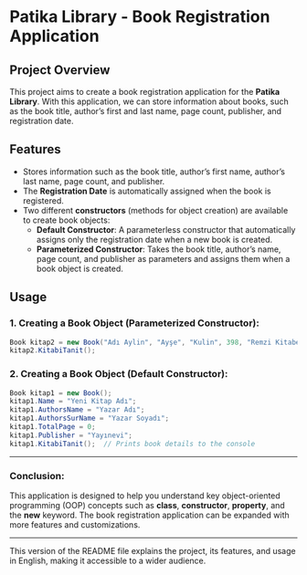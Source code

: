 # Patika Library - Book Registration Application

## Project Overview
This project aims to create a book registration application for the **Patika Library**. With this application, we can store information about books, such as the book title, author’s first and last name, page count, publisher, and registration date.

## Features
- Stores information such as the book title, author’s first name, author’s last name, page count, and publisher.
- The **Registration Date** is automatically assigned when the book is registered.
- Two different **constructors** (methods for object creation) are available to create book objects:
  - **Default Constructor**: A parameterless constructor that automatically assigns only the registration date when a new book is created.
  - **Parameterized Constructor**: Takes the book title, author’s name, page count, and publisher as parameters and assigns them when a book object is created.

## Usage

### 1. Creating a Book Object (Parameterized Constructor):

```csharp
Book kitap2 = new Book("Adı Aylin", "Ayşe", "Kulin", 398, "Remzi Kitabevi");
kitap2.KitabiTanit();
```

### 2. Creating a Book Object (Default Constructor):

```csharp
Book kitap1 = new Book();
kitap1.Name = "Yeni Kitap Adı";
kitap1.AuthorsName = "Yazar Adı";
kitap1.AuthorsSurName = "Yazar Soyadı";
kitap1.TotalPage = 0;
kitap1.Publisher = "Yayınevi";
kitap1.KitabiTanit();  // Prints book details to the console
```

---

### **Conclusion:**
This application is designed to help you understand key object-oriented programming (OOP) concepts such as **class**, **constructor**, **property**, and the **new** keyword. The book registration application can be expanded with more features and customizations.

---

This version of the README file explains the project, its features, and usage in English, making it accessible to a wider audience.